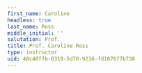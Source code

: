 ```yaml
---
first_name: Caroline
headless: true
last_name: Ross
middle_initial: ''
salutation: Prof.
title: Prof. Caroline Ross
type: instructor
uid: 48c46ffb-0318-5d70-9236-fd1076f7b738
---
```

